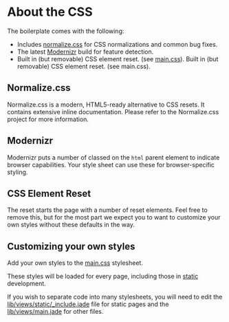 About the CSS
=============

The boilerplate comes with the following:

* Includes [normalize.css](http://necolas.github.com/normalize.css/) for CSS normalizations and common bug fixes.
* The latest [Modernizr](http://modernizr.com/) build for feature detection.
* Built in (but removable) CSS element reset. (see [main.css](../lib/public/css/main.css)).
Built in (but removable) CSS element reset. (see main.css).

## Normalize.css

Normalize.css is a modern, HTML5-ready alternative to CSS resets. It contains extensive inline documentation. Please refer to the Normalize.css project for more information.

## Modernizr

Modernizr puts a number of classed on the `html` parent element to indicate browser capabilities. Your style sheet can use these for browser-specific styling.

## CSS Element Reset

The reset starts the page with a number of reset elements. Feel free to remove this, but for the most part we expect you to want to customize your own styles without these defaults in the way.

## Customizing your own styles

Add your own styles to the [main.css](../lib/public/css/main.css) stylesheet.

These styles will be loaded for every page, including those in [static](static.md) development.

If you wish to separate code into many stylesheets, you will need to edit the [lib/views/static/_include.jade](../lib/views/static/_include.jade) file for static pages and the [lib/views/main.jade](../lib/views/main.jade) for other files.
